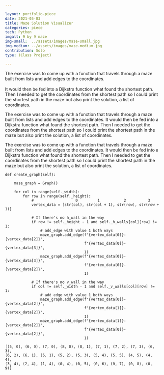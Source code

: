 ```yaml
---

layout: portfolio-piece
date: 2021-05-03
title: Maze Solution Visualizer
categories: piece
tech: Python
imgalt: 9 by 9 maze
img-small:  ../assets/images/maze-small.jpg
img-medium: ../assets/images/maze-medium.jpg
contribution: Solo
type: (Class Project)

---
```


The exercise was to come up with a function that travels through a maze built from lists and add edges to the coordinates. <br/><br/>It would then be fed into a Dijkstra function what found the shortest path. Then I needed to get the coordinates from the shortest path so I could print the shortest path in the maze but also print the solution, a list of coordinates. 

The exercise was to come up with a function that travels through a maze built from lists and add edges to the coordinates. It would then be fed into a Dijkstra function what found the shortest path. Then I needed to get the coordinates from the shortest path so I could print the shortest path in the maze but also print the solution, a list of coordinates. 

The exercise was to come up with a function that travels through a maze built from lists and add edges to the coordinates. It would then be fed into a Dijkstra function what found the shortest path. Then I needed to get the coordinates from the shortest path so I could print the shortest path in the maze but also print the solution, a list of coordinates. 

    def create_graph(self):

        maze_graph = Graph()

        for col in range(self._width):
            for row in range(self._height):
                #                   0         1           2          3
                vertex_data = [str(col), str(col + 1), str(row), str(row + 1)]

                # If there's no h_wall in the way
                if row != self._height - 1 and self._h_walls[col][row] != 1:
                    # add_edge with value 1 both ways
                    maze_graph.add_edge(f'{vertex_data[0]}-{vertex_data[2]}',
                                        f'{vertex_data[0]}-{vertex_data[3]}',
                                        1)
                    maze_graph.add_edge(f'{vertex_data[0]}-{vertex_data[3]}',
                                        f'{vertex_data[0]}-{vertex_data[2]}',
                                        1)

                # If there's no v_wall in the way
                if col != self._width - 1 and self._v_walls[col][row] != 1:
                    # add_edge with value 1 both ways
                    maze_graph.add_edge(f'{vertex_data[0]}-{vertex_data[2]}',
                                        f'{vertex_data[1]}-{vertex_data[2]}',
                                        1)
                    maze_graph.add_edge(f'{vertex_data[1]}-{vertex_data[2]}',
                                        f'{vertex_data[0]}-{vertex_data[2]}',
                                        1)

    [(5, 0), (6, 0), (7, 0), (8, 0), (8, 1), (7, 1), (7, 2), (7, 3), (6, 3), 
    (6, 2), (6, 1), (5, 1), (5, 2), (5, 3), (5, 4), (5, 5), (4, 5), (4, 4), 
    (3, 4), (2, 4), (1, 4), (0, 4), (0, 5), (0, 6), (0, 7), (0, 8), (0, 9)] 
